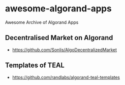# awesome-algorand-apps
Awesome Archive of Algorand Apps

## Decentralised Market on Algorand
- https://github.com/Sonlis/AlgoDecentralizedMarket

## Templates of TEAL
- https://github.com/randlabs/algorand-teal-templates
